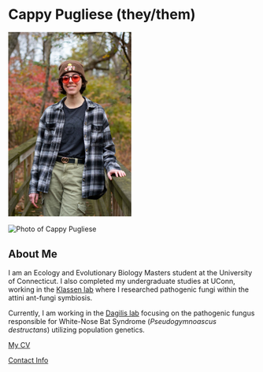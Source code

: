 # Cappy Pugliese (they/them)

<img src="https://github.com/cap1324/cappy-pugliese.github.io/blob/read-me-branch/Cappy_4.JPG" width="250">

![Photo of Cappy Pugliese](./assets/images/Cappy-profile-photo.jpeg)

## About Me
I am an Ecology and Evolutionary Biology Masters student at the University of Connecticut. I also completed my undergraduate studies at UConn, working in the [Klassen lab](https://www.jonathanklassenlab.com/) where I researched pathogenic fungi within the attini ant-fungi symbiosis.

Currently, I am working in the [Dagilis lab](https://adagilis.github.io/) focusing on the pathogenic fungus responsible for White-Nose Bat Syndrome (_Pseudogymnoascus destructans_) utilizing population genetics.


[My CV](PDFs/cv.pdf)

[Contact Info](./contact.md)
